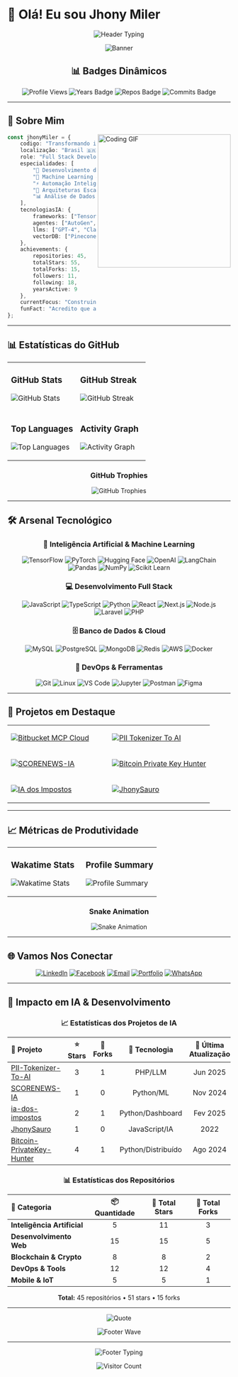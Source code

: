 # 👋 Olá! Eu sou Jhony Miler

<div align="center">

![Header Typing](https://readme-typing-svg.herokuapp.com/?font=Fira+Code&size=32&duration=2800&pause=2000&color=58A6FF&center=true&vCenter=true&width=940&lines=🤖+Desenvolvedor+Full+Stack+%26+Entusiasta+de+IA;🚀+Especialista+em+Agentes+Inteligentes;💡+Criando+o+Futuro+com+Tecnologia)

![Banner](https://capsule-render.vercel.app/api?type=waving&color=gradient&customColorList=6,11,20&height=180&section=header&text=Jhony%20Miler&fontSize=42&fontColor=fff&animation=twinkling&fontAlignY=32)

## 📊 Badges Dinâmicos

![Profile Views](https://komarev.com/ghpvc/?username=jhonymiler&style=for-the-badge&color=58A6FF&labelColor=1c1917)
![Years Badge](https://badges.pufler.dev/years/jhonymiler?style=for-the-badge&color=58A6FF&labelColor=1c1917)
![Repos Badge](https://badges.pufler.dev/repos/jhonymiler?style=for-the-badge&color=58A6FF&labelColor=1c1917)
![Commits Badge](https://badges.pufler.dev/commits/monthly/jhonymiler?style=for-the-badge&color=58A6FF&labelColor=1c1917)

</div>

---

## 🚀 Sobre Mim

<img align="right" alt="Coding GIF" width="300" src="https://raw.githubusercontent.com/abhisheknaiidu/abhisheknaiidu/master/code.gif">

```typescript
const jhonyMiler = {
    codigo: "Transformando ideias em realidade digital",
    localização: "Brasil 🇧🇷",
    role: "Full Stack Developer & AI Enthusiast",
    especialidades: [
        "🤖 Desenvolvimento de Agentes IA",
        "🧠 Machine Learning & Deep Learning", 
        "⚡ Automação Inteligente",
        "🔧 Arquiteturas Escaláveis",
        "📊 Análise de Dados Avançada"
    ],
    tecnologiasIA: {
        frameworks: ["TensorFlow", "PyTorch", "Hugging Face", "LangChain"],
        agentes: ["AutoGen", "CrewAI", "LangGraph", "OpenAI Assistants"],
        llms: ["GPT-4", "Claude", "Llama", "Gemini"],
        vectorDB: ["Pinecone", "Chroma", "Weaviate", "FAISS"]
    },
    achievements: {
        repositories: 45,
        totalStars: 55,
        totalForks: 15,
        followers: 11,
        following: 18,
        yearsActive: 9
    },
    currentFocus: "Construindo agentes IA que revolucionam workflows",
    funFact: "Acredito que a IA é a extensão da criatividade humana! 🎨🤖"
};
```

---

## 📊 Estatísticas do GitHub

<div align="center">

<table>
<tr>
<td width="50%">

### GitHub Stats
![GitHub Stats](https://github-readme-stats-git-masterrstaa-rickstaa.vercel.app/api?username=jhonymiler&show_icons=true&theme=radical&include_all_commits=true&count_private=true)

</td>
<td width="50%">

### GitHub Streak
![GitHub Streak](https://streak-stats.demolab.com/?user=jhonymiler&theme=radical&hide_border=true)

</td>
</tr>
<tr>
<td width="50%">

### Top Languages
![Top Languages](https://github-readme-stats-git-masterrstaa-rickstaa.vercel.app/api/top-langs/?username=jhonymiler&layout=compact&theme=radical&hide_border=true)

</td>
<td width="50%">

### Activity Graph
![Activity Graph](https://github-readme-activity-graph.vercel.app/graph?username=jhonymiler&theme=redical&hide_border=true)

</td>
</tr>
</table>

### GitHub Trophies
![GitHub Trophies](https://github-profile-trophy.vercel.app/?username=jhonymiler&theme=radical&no-frame=true&row=2&column=4)

</div>

---

## 🛠️ Arsenal Tecnológico

<div align="center">

### 🤖 Inteligência Artificial & Machine Learning

![TensorFlow](https://img.shields.io/badge/TensorFlow-FF6F00?style=for-the-badge&logo=tensorflow&logoColor=white)
![PyTorch](https://img.shields.io/badge/PyTorch-EE4C2C?style=for-the-badge&logo=pytorch&logoColor=white)
![Hugging Face](https://img.shields.io/badge/🤗%20Hugging%20Face-FFD21E?style=for-the-badge)
![OpenAI](https://img.shields.io/badge/OpenAI-412991?style=for-the-badge&logo=openai&logoColor=white)
![LangChain](https://img.shields.io/badge/🦜%20LangChain-2E8B57?style=for-the-badge)
![Pandas](https://img.shields.io/badge/pandas-150458?style=for-the-badge&logo=pandas&logoColor=white)
![NumPy](https://img.shields.io/badge/numpy-013243?style=for-the-badge&logo=numpy&logoColor=white)
![Scikit Learn](https://img.shields.io/badge/scikit--learn-F7931E?style=for-the-badge&logo=scikit-learn&logoColor=white)

### 💻 Desenvolvimento Full Stack

![JavaScript](https://img.shields.io/badge/JavaScript-F7DF1E?style=for-the-badge&logo=javascript&logoColor=black)
![TypeScript](https://img.shields.io/badge/TypeScript-007ACC?style=for-the-badge&logo=typescript&logoColor=white)
![Python](https://img.shields.io/badge/Python-3776AB?style=for-the-badge&logo=python&logoColor=white)
![React](https://img.shields.io/badge/React-20232A?style=for-the-badge&logo=react&logoColor=61DAFB)
![Next.js](https://img.shields.io/badge/Next.js-000000?style=for-the-badge&logo=next.js&logoColor=white)
![Node.js](https://img.shields.io/badge/Node.js-43853D?style=for-the-badge&logo=node.js&logoColor=white)
![Laravel](https://img.shields.io/badge/Laravel-FF2D20?style=for-the-badge&logo=laravel&logoColor=white)
![PHP](https://img.shields.io/badge/PHP-777BB4?style=for-the-badge&logo=php&logoColor=white)

### 🗄️ Banco de Dados & Cloud

![MySQL](https://img.shields.io/badge/MySQL-00000F?style=for-the-badge&logo=mysql&logoColor=white)
![PostgreSQL](https://img.shields.io/badge/PostgreSQL-316192?style=for-the-badge&logo=postgresql&logoColor=white)
![MongoDB](https://img.shields.io/badge/MongoDB-4EA94B?style=for-the-badge&logo=mongodb&logoColor=white)
![Redis](https://img.shields.io/badge/redis-CC0000?style=for-the-badge&logo=redis&logoColor=white)
![AWS](https://img.shields.io/badge/Amazon_AWS-232F3E?style=for-the-badge&logo=amazon-aws&logoColor=white)
![Docker](https://img.shields.io/badge/Docker-2496ED?style=for-the-badge&logo=docker&logoColor=white)

### 🔧 DevOps & Ferramentas

![Git](https://img.shields.io/badge/Git-F05032?style=for-the-badge&logo=git&logoColor=white)
![Linux](https://img.shields.io/badge/Linux-FCC624?style=for-the-badge&logo=linux&logoColor=black)
![VS Code](https://img.shields.io/badge/VS_Code-007ACC?style=for-the-badge&logo=visual-studio-code&logoColor=white)
![Jupyter](https://img.shields.io/badge/Jupyter-F37626?style=for-the-badge&logo=jupyter&logoColor=white)
![Postman](https://img.shields.io/badge/Postman-FF6C37?style=for-the-badge&logo=postman&logoColor=white)
![Figma](https://img.shields.io/badge/Figma-F24E1E?style=for-the-badge&logo=figma&logoColor=white)

</div>

---

## 🎯 Projetos em Destaque

<div align="center">

<table>
<tr>
<td width="50%">

[![Bitbucket MCP Cloud](https://github-readme-stats-git-masterrstaa-rickstaa.vercel.app/api/pin/?username=jhonymiler&repo=Bitbucket-MCP-Cloud&theme=radical)](https://github.com/jhonymiler/Bitbucket-MCP-Cloud)

</td>
<td width="50%">

[![PII Tokenizer To AI](https://github-readme-stats-git-masterrstaa-rickstaa.vercel.app/api/pin/?username=jhonymiler&repo=PII-Tokenizer-To-AI&theme=radical)](https://github.com/jhonymiler/PII-Tokenizer-To-AI)

</td>
</tr>
<tr>
<td width="50%">

[![SCORENEWS-IA](https://github-readme-stats-git-masterrstaa-rickstaa.vercel.app/api/pin/?username=jhonymiler&repo=SCORENEWS-IA&theme=radical)](https://github.com/jhonymiler/SCORENEWS-IA)

</td>
<td width="50%">

[![Bitcoin Private Key Hunter](https://github-readme-stats-git-masterrstaa-rickstaa.vercel.app/api/pin/?username=jhonymiler&repo=Bitcoin-PrivateKey-Hunter&theme=radical)](https://github.com/jhonymiler/Bitcoin-PrivateKey-Hunter)

</td>
</tr>
<tr>
<td width="50%">

[![IA dos Impostos](https://github-readme-stats-git-masterrstaa-rickstaa.vercel.app/api/pin/?username=jhonymiler&repo=ia-dos-impostos&theme=radical)](https://github.com/jhonymiler/ia-dos-impostos)

</td>
<td width="50%">

[![JhonySauro](https://github-readme-stats-git-masterrstaa-rickstaa.vercel.app/api/pin/?username=jhonymiler&repo=JhonySauro&theme=radical)](https://github.com/jhonymiler/JhonySauro)

</td>
</tr>
</table>

</div>

---

## 📈 Métricas de Produtividade

<div align="center">

<table>
<tr>
<td width="50%">

### Wakatime Stats
![Wakatime Stats](https://github-readme-stats-git-masterrstaa-rickstaa.vercel.app/api/wakatime?username=jhonymiler&theme=radical)

</td>
<td width="50%">

### Profile Summary
![Profile Summary](https://github-profile-summary-cards.vercel.app/api/cards/profile-details?username=jhonymiler&theme=radical)

</td>
</tr>
</table>

### Snake Animation
![Snake Animation](https://raw.githubusercontent.com/jhonymiler/jhonymiler/output/github-contribution-grid-snake-dark.svg)

</div>

---

## 🌐 Vamos Nos Conectar

<div align="center">

[![LinkedIn](https://img.shields.io/badge/LinkedIn-0077B5?style=for-the-badge&logo=linkedin&logoColor=white)](https://linkedin.com/in/jonatas-miler-83805053)
[![Facebook](https://img.shields.io/badge/Facebook-1877F2?style=for-the-badge&logo=facebook&logoColor=white)](https://fb.com/jonatas.m.o)
[![Email](https://img.shields.io/badge/Email-D14836?style=for-the-badge&logo=gmail&logoColor=white)](mailto:jhonymiler@exemplo.com)
[![Portfolio](https://img.shields.io/badge/Portfolio-000000?style=for-the-badge&logo=About.me&logoColor=white)](https://jhonymiler.github.io)
[![WhatsApp](https://img.shields.io/badge/WhatsApp-25D366?style=for-the-badge&logo=whatsapp&logoColor=white)](https://wa.me/5519999999999)

</div>

---

## 🤖 Impacto em IA & Desenvolvimento

<div align="center">

### 📈 Estatísticas dos Projetos de IA

| 🚀 **Projeto** | ⭐ **Stars** | 🍴 **Forks** | 🔧 **Tecnologia** | 📅 **Última Atualização** |
|:---|:---:|:---:|:---:|:---:|
| [PII-Tokenizer-To-AI](https://github.com/jhonymiler/PII-Tokenizer-To-AI) | 3 | 1 | PHP/LLM | Jun 2025 |
| [SCORENEWS-IA](https://github.com/jhonymiler/SCORENEWS-IA) | 1 | 0 | Python/ML | Nov 2024 |
| [ia-dos-impostos](https://github.com/jhonymiler/ia-dos-impostos) | 2 | 1 | Python/Dashboard | Fev 2025 |
| [JhonySauro](https://github.com/jhonymiler/JhonySauro) | 1 | 0 | JavaScript/IA | 2022 |
| [Bitcoin-PrivateKey-Hunter](https://github.com/jhonymiler/Bitcoin-PrivateKey-Hunter) | 4 | 1 | Python/Distribuído | Ago 2024 |

### 📊 Estatísticas dos Repositórios

| 📁 **Categoria** | 📦 **Quantidade** | 🌟 **Total Stars** | 🔄 **Total Forks** |
|:---|:---:|:---:|:---:|
| **Inteligência Artificial** | 5 | 11 | 3 |
| **Desenvolvimento Web** | 15 | 15 | 5 |
| **Blockchain & Crypto** | 8 | 8 | 2 |
| **DevOps & Tools** | 12 | 12 | 4 |
| **Mobile & IoT** | 5 | 5 | 1 |

**Total:** 45 repositórios • 51 stars • 15 forks

</div>

---

<div align="center">

![Quote](https://quotes-github-readme.vercel.app/api?type=horizontal&theme=dark&quote=A%20intelig%C3%AAncia%20artificial%20%C3%A9%20o%20novo%20el%C3%A9trico&author=Jhony%20Miler)

![Footer Wave](https://capsule-render.vercel.app/api?type=waving&color=gradient&customColorList=6,11,20&height=120&section=footer&animation=twinkling)

---

![Footer Typing](https://readme-typing-svg.herokuapp.com/?font=Fira+Code&size=18&duration=3000&pause=1000&color=58A6FF&center=true&vCenter=true&width=600&lines=💫+Obrigado+pela+visita!;🚀+Vamos+construir+o+futuro+juntos!;🤝+Sempre+aberto+para+colaborações!)

![Visitor Count](https://profile-counter.glitch.me/jhonymiler/count.svg)

</div>
